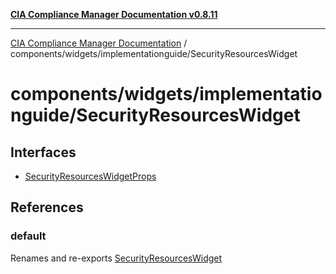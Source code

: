 [**CIA Compliance Manager Documentation v0.8.11**](../../../../README.md)

***

[CIA Compliance Manager Documentation](../../../../modules.md) / components/widgets/implementationguide/SecurityResourcesWidget

# components/widgets/implementationguide/SecurityResourcesWidget

## Interfaces

- [SecurityResourcesWidgetProps](interfaces/SecurityResourcesWidgetProps.md)

## References

### default

Renames and re-exports [SecurityResourcesWidget](../../../variables/SecurityResourcesWidget.md)

